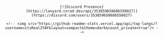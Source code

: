 <div align="center">
    
    [![Discord Presence](https://lanyard.cnrad.dev/api/353859650686550027)](https://discord.com/users/353859650686550027)
    
    <!-- <img src="https://github-readme-stats.vercel.app/api/top-langs/?username=itsRealZYAF&layout=compact&theme=dark&count_private=true"/> -->
    
</div>
